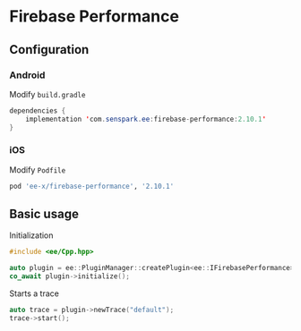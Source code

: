 # Firebase Performance
## Configuration
### Android
Modify `build.gradle`
```java
dependencies {
    implementation 'com.senspark.ee:firebase-performance:2.10.1'
}
```

### iOS
Modify `Podfile`
```ruby
pod 'ee-x/firebase-performance', '2.10.1'
```

## Basic usage
Initialization
```cpp
#include <ee/Cpp.hpp>

auto plugin = ee::PluginManager::createPlugin<ee::IFirebasePerformance>();
co_await plugin->initialize();
```

Starts a trace
```cpp
auto trace = plugin->newTrace("default");
trace->start();
```
